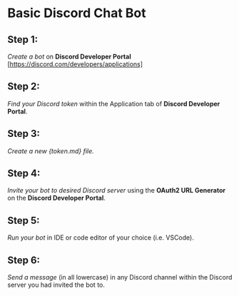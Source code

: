 # Basic Discord Chat Bot

## Step 1: 

*Create a bot* on **Discord Developer Portal** [https://discord.com/developers/applications]

## Step 2:

*Find your Discord token* within the Application tab of **Discord Developer Portal**.

## Step 3:

*Create a new {token.md} file.*

## Step 4:

*Invite your bot to desired Discord server* using the **OAuth2 URL Generator** on the **Discord Developer Portal**.

## Step 5:

*Run your bot* in IDE or code editor of your choice (i.e. VSCode).

## Step 6:

*Send a message* (in all lowercase) in any Discord channel within the Discord server you had invited the bot to.
